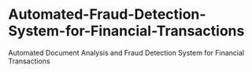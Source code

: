 # Automated-Fraud-Detection-System-for-Financial-Transactions
Automated Document Analysis and Fraud Detection System for Financial Transactions 

